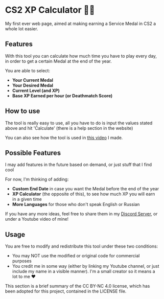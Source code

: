 # CS2 XP Calculator 🏅🧮
My first ever web page, aimed at making earning a Service Medal in CS2 a whole lot easier.

## Features
With this tool you can calculate how much time you have to play every day, in order to get a certain Medal at the end of the year.

You are able to select:
- **Your Current Medal**
- **Your Desired Medal**
- **Current Level (and XP)**
- **Base XP Earned per hour (or Deathmatch Score)**

## How to use
The tool is really easy to use, all you have to do is input the values stated above and hit 'Calculate' (there is a help section in the website)

You can also see how the tool is used in [this video](https://youtu.be/Bks0AsPJjPM) I made.

## Possible Features
I may add features in the future based on demand, or just stuff that I find cool

For now, I'm thinking of adding:
- **Custom End Date**
in case you want the Medal before the end of the year
- **XP Calculator** (the opposite of this), to see how much XP you will earn in a given time
- **More Languages** for those who don't speak English or Russian

If you have any more ideas, feel free to share them in my [Discord Server](https://discord.gg/TWkrtHuc8w), or under a Youtube video of mine!

## Usage
You are free to modify and redistribute this tool under these two conditions:
- You may NOT use the modified or original code for commercial purposes
- You credit me in some way (either by linking my Youtube channel, or just include my name in a visible manner). I'm a small creator so it means a lot to me ❤️

This section is a brief summary of the CC BY-NC 4.0 license, which has been adopted for this project, contained in the LICENSE file.